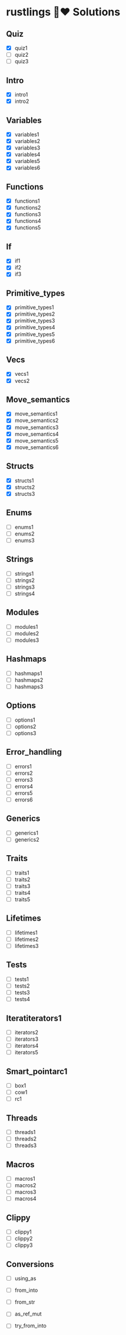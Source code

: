 # rustlings 🦀❤️ Solutions

## Quiz
- [X] quiz1
- [ ] quiz2
- [ ] quiz3

## Intro
- [x] intro1
- [x] intro2

## Variables
- [x] variables1
- [x] variables2
- [x] variables3
- [x] variables4
- [x] variables5
- [x] variables6

## Functions
- [X] functions1
- [X] functions2
- [X] functions3
- [X] functions4
- [X] functions5

## If
- [X] if1
- [X] if2
- [X] if3

## Primitive_types
- [X] primitive_types1
- [X] primitive_types2
- [X] primitive_types3
- [X] primitive_types4
- [X] primitive_types5
- [X] primitive_types6

## Vecs
- [X] vecs1
- [X] vecs2

## Move_semantics
- [X] move_semantics1
- [X] move_semantics2
- [X] move_semantics3
- [X] move_semantics4
- [X] move_semantics5
- [X] move_semantics6

## Structs
- [X] structs1
- [X] structs2
- [X] structs3

## Enums
- [ ] enums1
- [ ] enums2
- [ ] enums3

## Strings
- [ ] strings1
- [ ] strings2
- [ ] strings3
- [ ] strings4

## Modules
- [ ] modules1
- [ ] modules2
- [ ] modules3

## Hashmaps
- [ ] hashmaps1
- [ ] hashmaps2
- [ ] hashmaps3

## Options
- [ ] options1
- [ ] options2
- [ ] options3

## Error_handling
- [ ] errors1
- [ ] errors2
- [ ] errors3
- [ ] errors4
- [ ] errors5
- [ ] errors6

## Generics
- [ ] generics1
- [ ] generics2

## Traits
- [ ] traits1
- [ ] traits2
- [ ] traits3
- [ ] traits4
- [ ] traits5

## Lifetimes
- [ ] lifetimes1
- [ ] lifetimes2
- [ ] lifetimes3

## Tests
- [ ] tests1
- [ ] tests2
- [ ] tests3
- [ ] tests4

## Iteratiterators1
- [ ] iterators2
- [ ] iterators3
- [ ] iterators4
- [ ] iterators5

## Smart_pointarc1
- [ ] box1
- [ ] cow1
- [ ] rc1

## Threads
- [ ] threads1
- [ ] threads2
- [ ] threads3

## Macros
- [ ] macros1
- [ ] macros2
- [ ] macros3
- [ ] macros4

## Clippy
- [ ] clippy1
- [ ] clippy2
- [ ] clippy3

## Conversions
- [ ] using_as
- [ ] from_into
- [ ] from_str
- [ ] as_ref_mut
- [ ] try_from_into

